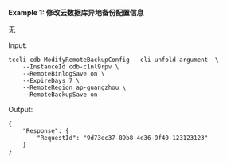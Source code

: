**Example 1: 修改云数据库异地备份配置信息**

无

Input: 

```
tccli cdb ModifyRemoteBackupConfig --cli-unfold-argument  \
    --InstanceId cdb-c1nl9rpv \
    --RemoteBinlogSave on \
    --ExpireDays 7 \
    --RemoteRegion ap-guangzhou \
    --RemoteBackupSave on
```

Output: 
```
{
    "Response": {
        "RequestId": "9d73ec37-89b8-4d36-9f40-123123123"
    }
}
```


